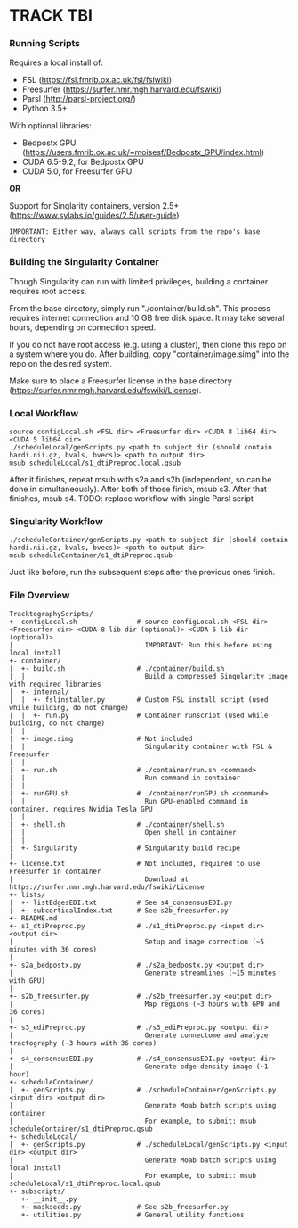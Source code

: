 # TRACK TBI

### Running Scripts
Requires a local install of: 
* FSL (https://fsl.fmrib.ox.ac.uk/fsl/fslwiki)
* Freesurfer (https://surfer.nmr.mgh.harvard.edu/fswiki)
* Parsl (http://parsl-project.org/)
* Python 3.5+

With optional libraries:
* Bedpostx GPU (https://users.fmrib.ox.ac.uk/~moisesf/Bedpostx_GPU/index.html)
* CUDA 6.5-9.2, for Bedpostx GPU
* CUDA 5.0, for Freesurfer GPU

**OR**

Support for Singlarity containers, version 2.5+ (https://www.sylabs.io/guides/2.5/user-guide)

```
IMPORTANT: Either way, always call scripts from the repo's base directory
```

### Building the Singularity Container ###

Though Singularity can run with limited privileges, building a container requires root access. 

From the base directory, simply run "./container/build.sh". This process requires internet connection and 10 GB free disk space. It may take several hours, depending on connection speed.

If you do not have root access (e.g. using a cluster), then clone this repo on a system where you do. After building, copy "container/image.simg" into the repo on the desired system.

Make sure to place a Freesurfer license in the base directory (https://surfer.nmr.mgh.harvard.edu/fswiki/License).

### Local Workflow

```
source configLocal.sh <FSL dir> <Freesurfer dir> <CUDA 8 lib64 dir> <CUDA 5 lib64 dir>
./scheduleLocal/genScripts.py <path to subject dir (should contain hardi.nii.gz, bvals, bvecs)> <path to output dir>
msub scheduleLocal/s1_dtiPreproc.local.qsub
```
After it finishes, repeat msub with s2a and s2b (independent, so can be done in simultaneously). After both of those finish, msub s3. After that finishes, msub s4.
TODO: replace workflow with single Parsl script

### Singularity Workflow

```
./scheduleContainer/genScripts.py <path to subject dir (should contain hardi.nii.gz, bvals, bvecs)> <path to output dir>
msub scheduleContainer/s1_dtiPreproc.qsub
```
Just like before, run the subsequent steps after the previous ones finish.

### File Overview

```
TracktographyScripts/
+- configLocal.sh               # source configLocal.sh <FSL dir> <Freesurfer dir> <CUDA 8 lib dir (optional)> <CUDA 5 lib dir (optional)> 
|                                 IMPORTANT: Run this before using local install
+- container/
|  +- build.sh                  # ./container/build.sh
|  |                              Build a compressed Singularity image with required libraries
|  +- internal/
|  |  +- fslinstaller.py        # Custom FSL install script (used while building, do not change)
|  |  +- run.py                 # Container runscript (used while building, do not change)
|  |
|  +- image.simg                # Not included
|  |                              Singularity container with FSL & Freesurfer
|  |
|  +- run.sh                    # ./container/run.sh <command>
|  |                              Run command in container
|  |
|  +- runGPU.sh                 # ./container/runGPU.sh <command>
|  |                              Run GPU-enabled command in container, requires Nvidia Tesla GPU
|  |
|  +- shell.sh                  # ./container/shell.sh
|  |                              Open shell in container
|  |
|  +- Singularity               # Singularity build recipe
|
+- license.txt                  # Not included, required to use Freesurfer in container
|                                 Download at https://surfer.nmr.mgh.harvard.edu/fswiki/License
+- lists/
|  +- listEdgesEDI.txt          # See s4_consensusEDI.py
|  +- subcorticalIndex.txt      # See s2b_freesurfer.py
+- README.md
+- s1_dtiPreproc.py             # ./s1_dtiPreproc.py <input dir> <output dir>
|                                 Setup and image correction (~5 minutes with 36 cores)
|
+- s2a_bedpostx.py              # ./s2a_bedpostx.py <output dir>
|                                 Generate streamlines (~15 minutes with GPU)
|
+- s2b_freesurfer.py            # ./s2b_freesurfer.py <output dir>
|                                 Map regions (~3 hours with GPU and 36 cores)
|
+- s3_ediPreproc.py             # ./s3_ediPreproc.py <output dir>  
|                                 Generate connectome and analyze tractography (~3 hours with 36 cores)
|
+- s4_consensusEDI.py           # ./s4_consensusEDI.py <output dir>
|                                 Generate edge density image (~1 hour)
+- scheduleContainer/
|  +- genScripts.py             # ./scheduleContainer/genScripts.py <input dir> <output dir>
|                                 Generate Moab batch scripts using container
|                                 For example, to submit: msub scheduleContainer/s1_dtiPreproc.qsub
+- scheduleLocal/
|  +- genScripts.py             # ./scheduleLocal/genScripts.py <input dir> <output dir>
|                                 Generate Moab batch scripts using local install
|                                 For example, to submit: msub scheduleLocal/s1_dtiPreproc.local.qsub
+- subscripts/
   +- __init__.py
   +- maskseeds.py              # See s2b_freesurfer.py
   +- utilities.py              # General utility functions
```